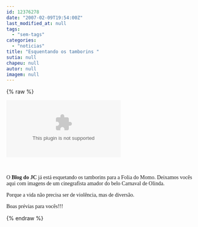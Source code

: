 ```yaml
---
id: 12376278
date: "2007-02-09T19:54:00Z"
last_modified_at: null
tags:
  - "sem-tags"
categories:
  - "noticias"
title: "Esquentando os tamborins "
sutia: null
chapeu: null
autor: null
imagem: null
---
```

{% raw %}
<p><P></p>
<p><OBJECT height=350 width=425><PARAM NAME=\"movie\" VALUE=\"https://www.youtube.com/v/nPX7vGj4Wko\"><PARAM NAME=\"wmode\" VALUE=\"transparent\"></p>
<p><embed src=\"https://www.youtube.com/v/nPX7vGj4Wko\" type=\"application/x-shockwave-flash\" wmode=\"transparent\" width=\"425\" height=\"350\"></embed></OBJECT></P></p>
<p><P>&nbsp;</P></p>
<p><P><FONT face=Verdana>O <STRONG>Blog do JC </STRONG>já está esquetando os tamborins para a Folia do Momo. Deixamos vocês aqui com imagens de um cinegrafista amador do belo Carnaval de Olinda. </FONT></P></p>
<p><P><FONT face=Verdana>Porque a vida não precisa ser de violência, mas de diversão. </FONT></P></p>
<p><P><FONT face=Verdana>Boas prévias para vocês!!!</FONT></P> </p>
{% endraw %}